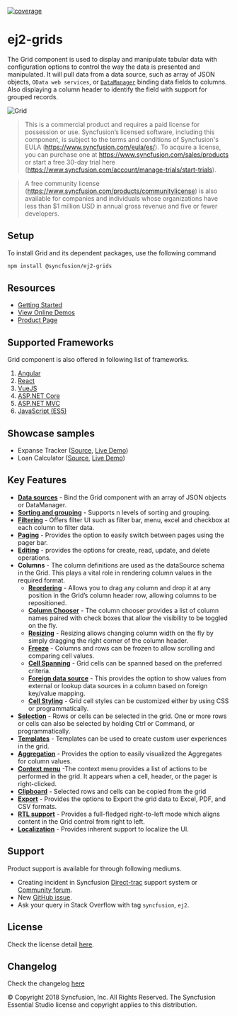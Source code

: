[![coverage](http://ej2.syncfusion.com/badges/ej2-grids/coverage.svg)](http://ej2.syncfusion.com/badges/ej2-grids)

# ej2-grids

The Grid component is used to display and manipulate tabular data with configuration options to control the way the data is presented and manipulated. It will pull data from a data source, such as array of JSON objects, `OData web services`, or [`DataManager`](http://ej2.syncfusion.com/documentation/data?utm_source=npm&utm_campaign=grid) binding data fields to columns. Also displaying a column header to identify the field with support for grouped records.

![Grid](https://ej2.syncfusion.com/products/grid/readme.gif)

> This is a commercial product and requires a paid license for possession or use. Syncfusion’s licensed software, including this component, is subject to the terms and conditions of Syncfusion's EULA (https://www.syncfusion.com/eula/es/). To acquire a license, you can purchase one at https://www.syncfusion.com/sales/products or start a free 30-day trial here (https://www.syncfusion.com/account/manage-trials/start-trials).

> A free community license (https://www.syncfusion.com/products/communitylicense) is also available for companies and individuals whose organizations have less than $1 million USD in annual gross revenue and five or fewer developers.

## Setup

To install Grid and its dependent packages, use the following command

```sh
npm install @syncfusion/ej2-grids
```

## Resources

* [Getting Started](https://ej2.syncfusion.com/documentation/grid/getting-started.html?lang=typescript&utm_source=npm&utm_campaign=grid)
* [View Online Demos](https://ej2.syncfusion.com/demos/?utm_source=npm&utm_campaign=grid#/material/grid/default.html)
* [Product Page](https://www.syncfusion.com/products/javascript/data-grid)

## Supported Frameworks

Grid component is also offered in following list of frameworks.

1. [Angular](https://github.com/syncfusion/ej2-ng-grids)
2. [React](https://github.com/syncfusion/ej2-react-grids)
3. [VueJS](https://github.com/syncfusion/ej2-vue-grids)
4. [ASP.NET Core](https://www.syncfusion.com/products/aspnetcore/data-grid)
5. [ASP.NET MVC](https://www.syncfusion.com/products/aspnetmvc/data-grid)
6. [JavaScript (ES5)](https://www.syncfusion.com/products/javascript/data-grid)

## Showcase samples

* Expanse Tracker ([Source](https://github.com/syncfusion/ej2-sample-ts-expensetracker), [Live Demo](https://ej2.syncfusion.com/showcase/typescript/expensetracker/?utm_source=npm&utm_campaign=grid#/dashboard))
* Loan Calculator ([Source](https://github.com/syncfusion/ej2-sample-ts-loancalculator), [Live Demo](https://ej2.syncfusion.com/showcase/typescript/loancalculator/?utm_source=npm&utm_campaign=grid))

## Key Features

* [**Data sources**](https://ej2.syncfusion.com/demos/?utm_source=npm&utm_campaign=grid#/material/grid/localdata.html) - Bind the Grid component with an array of JSON objects or DataManager.
* [**Sorting and grouping**](https://ej2.syncfusion.com/demos/?utm_source=npm&utm_campaign=grid#/material/grid/grouping.html) - Supports n levels of sorting and grouping.
* [**Filtering**](https://ej2.syncfusion.com/demos/?utm_source=npm&utm_campaign=grid#/material/grid/filter.html) - Offers filter UI such as filter bar, menu, excel and checkbox at each column to filter data.
* [**Paging**](https://ej2.syncfusion.com/demos/?utm_source=npm&utm_campaign=grid#/material/grid/defaultpaging.html) - Provides the option to easily switch between pages using the pager bar.
* [**Editing**](https://ej2.syncfusion.com/demos/?utm_source=npm&utm_campaign=grid#/material/grid/normal-editing.html) - provides the options for create, read, update, and delete operations.
* **Columns** - The column definitions are used as the dataSource schema in the Grid. This plays a vital role in rendering column values in the required format.
  * [**Reordering**](https://ej2.syncfusion.com/demos/?utm_source=npm&utm_campaign=grid#/material/grid/reorder.html) - Allows you to drag any column and drop it at any position in the Grid’s column header row, allowing columns to be repositioned.
  * [**Column Chooser**](https://ej2.syncfusion.com/demos/?utm_source=npm&utm_campaign=grid#/material/grid/columnchooser.html) - The column chooser provides a list of column names paired with check boxes that allow the visibility to be toggled on the fly.
  * [**Resizing**](https://ej2.syncfusion.com/demos/?utm_source=npm&utm_campaign=grid#/material/grid/columnresize.html) - Resizing allows changing column width on the fly by simply dragging the right corner of the column header.
  * [**Freeze**](https://ej2.syncfusion.com/demos/?utm_source=npm&utm_campaign=grid#/material/grid/frozenrowsandcolumns.html) - Columns and rows can be frozen to allow scrolling and comparing cell values.
  * [**Cell Spanning**](https://ej2.syncfusion.com/demos/?utm_source=npm&utm_campaign=grid#/material/grid/columnspanning.html) - Grid cells can be spanned based on the preferred criteria.
  * [**Foreign data source**](https://ej2.syncfusion.com/demos/?utm_source=npm&utm_campaign=grid#/material/grid/foreignkey.html) - This provides the option to show values from external or lookup data sources in a column based on foreign key/value mapping.
  * [**Cell Styling**](https://ej2.syncfusion.com/documentation/grid/how-to.html?lang=typescript&utm_source=npm&utm_campaign=grid#customize-column-styles) - Grid cell styles can be customized either by using CSS or programmatically.
* [**Selection**](https://ej2.syncfusion.com/demos/?utm_source=npm&utm_campaign=grid#/material/grid/selection.html) - Rows or cells can be selected in the grid. One or more rows or cells can also be selected by holding Ctrl or Command, or programmatically.
* [**Templates**](https://ej2.syncfusion.com/demos/?utm_source=npm&utm_campaign=grid#/material/grid/columntemplate.html) - Templates can be used to create custom user experiences in the grid.
* [**Aggregation**](https://ej2.syncfusion.com/demos/?utm_source=npm&utm_campaign=grid#/material/grid/aggregatedefault.html) - Provides the option to easily visualized the Aggregates for column values.
* [**Context menu**](https://ej2.syncfusion.com/demos/?utm_source=npm&utm_campaign=grid#/material/grid/contextmenu.html) -The context menu provides a list of actions to be performed in the grid. It appears when a cell, header, or the pager is right-clicked.
* [**Clipboard**](https://ej2.syncfusion.com/demos/?utm_source=npm&utm_campaign=grid#/material/grid/clipboard.html) - Selected rows and cells can be copied from the grid
* [**Export**](https://ej2.syncfusion.com/demos/?utm_source=npm&utm_campaign=grid#/material/grid/default-exporting.html) - Provides the options to Export the grid data to Excel, PDF, and CSV formats.
* [**RTL support**](https://ej2.syncfusion.com/documentation/grid/globalization-and-localization.html?lang=typescript?utm_source=npm&utm_campaign=grid#right-to-left-rtl) - Provides a full-fledged right-to-left mode which aligns content in the Grid control from right to left.
* [**Localization**](https://ej2.syncfusion.com/documentation/grid/globalization-and-localization.html?lang=typescript?utm_source=npm&utm_campaign=grid#localization) - Provides inherent support to localize the UI.

## Support

Product support is available for through following mediums.

* Creating incident in Syncfusion [Direct-trac](https://www.syncfusion.com/support/directtrac/incidents?utm_source=npm&utm_campaign=grid) support system or [Community forum](https://www.syncfusion.com/forums/essential-js2?utm_source=npm&utm_campaign=grid).
* New [GitHub issue](https://github.com/syncfusion/ej2-grids/issues/new).
* Ask your query in Stack Overflow with tag `syncfusion`, `ej2`.

## License

Check the license detail [here](https://github.com/syncfusion/ej2/blob/master/license?utm_source=npm&utm_campaign=grid).

## Changelog

Check the changelog [here](https://github.com/syncfusion/ej2-grids/blob/master/CHANGELOG.md?utm_source=npm&utm_campaign=grid)


&copy; Copyright 2018 Syncfusion, Inc. All Rights Reserved. The Syncfusion Essential Studio license and copyright applies to this distribution.